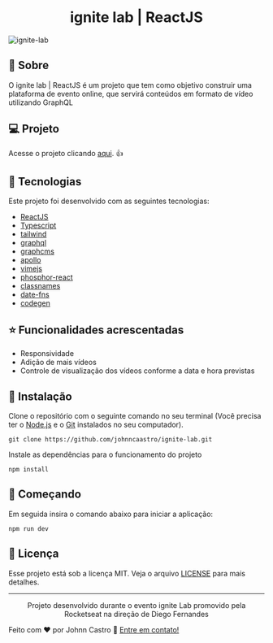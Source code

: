 <h1 align="center">
  ignite lab | ReactJS
</h1>

![ignite-lab](https://i.ibb.co/M6DM341/subscriber-ignite-lab.png)

## :page_with_curl: Sobre

O ignite lab | ReactJS é um projeto que tem como objetivo construir uma plataforma de evento online, que servirá conteúdos em formato de vídeo utilizando GraphQL

## :computer: Projeto

Acesse o projeto clicando [aqui](https://ignite-lab-six-omega.vercel.app/). :+1:

## 🚀 Tecnologias

Este projeto foi desenvolvido com as seguintes tecnologias:

- [ReactJS](https://reactjs.org/)
- [Typescript](https://www.typescriptlang.org/)
- [tailwind](https://tailwindcss.com/)
- [graphql](https://graphql.org/)
- [graphcms](https://graphcms.com/)
- [apollo](https://www.apollographql.com/docs/react/)
- [vimejs](https://vimejs.com/)
- [phosphor-react](https://phosphoricons.com/)
- [classnames](https://www.npmjs.com/package/classnames)
- [date-fns](https://date-fns.org/)
- [codegen](https://www.graphql-code-generator.com/)

## ⭐ Funcionalidades acrescentadas

- Responsividade
- Adição de mais vídeos
- Controle de visualização dos vídeos conforme a data e hora previstas

## 👷 Instalação

Clone o repositório com o seguinte comando no seu terminal (Você precisa ter o [Node.js](https://nodejs.org/en/) e o [Git](https://git-scm.com/) instalados no seu computador).

```git clone https://github.com/johnncaastro/ignite-lab.git```

Instale as dependências para o funcionamento do projeto

```npm install```

## 🏃 Começando

Em seguida insira o comando abaixo para iniciar a aplicação:

```npm run dev```

## :memo: Licença

Esse projeto está sob a licença MIT. Veja o arquivo [LICENSE](https://github.com/johnncaastro/letmeask/blob/main/LICENSE) para mais detalhes.

---

<p align="center">
  Projeto desenvolvido durante o evento ignite Lab promovido pela Rocketseat na direção de Diego Fernandes
</p>

Feito com ♥ por Johnn Castro :wave: [Entre em contato!](https://www.linkedin.com/in/jonathan-castro-alves/)

